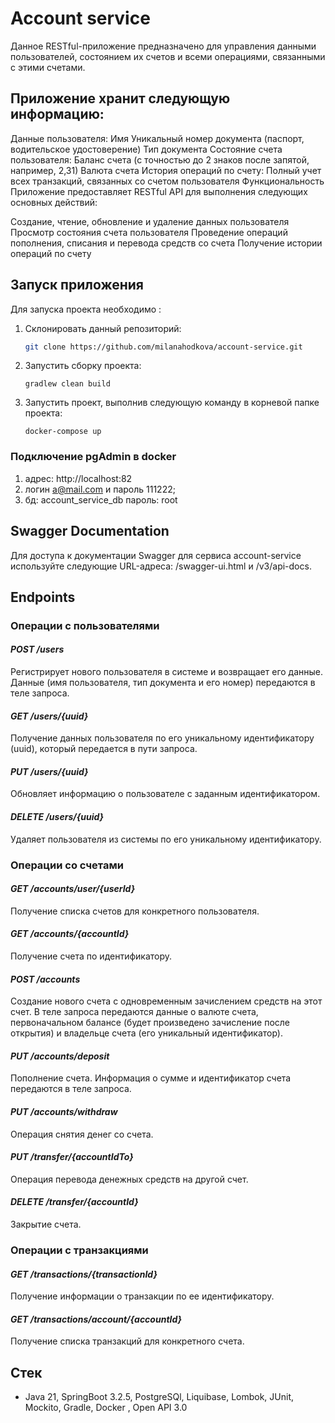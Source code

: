 # Account service
Данное RESTful-приложение предназначено для управления данными пользователей, состоянием их счетов и всеми операциями, связанными с этими счетами.

## Приложение хранит следующую информацию:

Данные пользователя:
Имя
Уникальный номер документа (паспорт, водительское удостоверение)
Тип документа
Состояние счета пользователя:
Баланс счета (с точностью до 2 знаков после запятой, например, 2,31)
Валюта счета
История операций по счету:
Полный учет всех транзакций, связанных со счетом пользователя
Функциональность
Приложение предоставляет RESTful API для выполнения следующих основных действий:

 Создание, чтение, обновление и удаление данных пользователя
 Просмотр состояния счета пользователя
 Проведение операций пополнения, списания и перевода средств со счета
 Получение истории операций по счету

## Запуск приложения

Для запуска проекта необходимо :

1. Склонировать данный репозиторий:

   ```bash
   git clone https://github.com/milanahodkova/account-service.git
   ```
2. Запустить сборку проекта:

   ```
   gradlew clean build
   ```
3. Запустить проект, выполнив следующую команду в корневой папке проекта:

   ```docker-compose
   docker-compose up
   ```

### Подключение pgAdmin в docker
1.  адрес: http://localhost:82
2.  логин a@mail.com и пароль 111222;
3. бд: account_service_db пароль: root

## Swagger Documentation

Для доступа к документации Swagger для сервиса account-service используйте следующие URL-адреса: /swagger-ui.html
и /v3/api-docs.


## Endpoints
### Операции с пользователями
#### ***POST /users***
Регистрирует нового пользователя в системе и возвращает его данные. Данные (имя пользователя, тип документа и его номер) передаются в теле запроса.

#### ***GET /users/{uuid}***
Получение данных пользователя по его уникальному идентификатору (uuid), который передается в пути запроса. 

#### ***PUT /users/{uuid}***
Обновляет информацию о пользователе с заданным идентификатором. 

#### ***DELETE /users/{uuid}***
Удаляет пользователя из системы по его уникальному идентификатору.

### Операции со счетами
#### ***GET /accounts/user/{userId}***
Получение списка счетов для конкретного пользователя.

#### ***GET /accounts/{accountId}***
Получение счета по идентификатору.

#### ***POST /accounts***
Создание нового счета с одновременным зачислением средств на этот счет.
В теле запроса передаются данные о валюте счета, первоначальном балансе 
(будет произведено зачисление после открытия) и владельце счета (его уникальный идентификатор).

#### ***PUT /accounts/deposit***
Пополнение счета. Информация о сумме и идентификатор счета передаются в теле запроса.

#### ***PUT /accounts/withdraw***
Операция снятия денег со счета.

#### ***PUT /transfer/{accountIdTo}***
Операция перевода денежных средств на другой счет.

#### ***DELETE /transfer/{accountId}***
Закрытие счета.

### Операции с  транзакциями
#### ***GET /transactions/{transactionId}***
Получение информации о транзакции по ее идентификатору.

#### ***GET /transactions/account/{accountId}***
Получение списка транзакций для конкретного счета.

## Стек
* Java 21, SpringBoot 3.2.5, PostgreSQl, Liquibase, Lombok, JUnit, Mockito, Gradle, Docker
  , Open API 3.0




